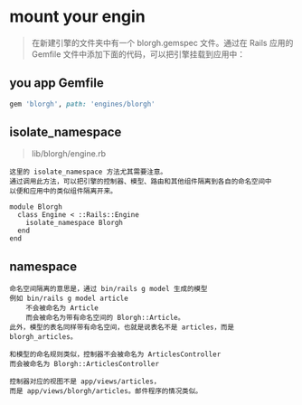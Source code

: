 # mount your engin
> 在新建引擎的文件夹中有一个 blorgh.gemspec 文件。通过在 Rails 应用的 Gemfile 文件中添加下面的代码，可以把引擎挂载到应用中：

## you app Gemfile
```rb
gem 'blorgh', path: 'engines/blorgh'
```

## isolate_namespace
> lib/blorgh/engine.rb

~~~
这里的 isolate_namespace 方法尤其需要注意。
通过调用此方法，可以把引擎的控制器、模型、路由和其他组件隔离到各自的命名空间中
以便和应用中的类似组件隔离开来。
~~~

```rb{3}
module Blorgh
  class Engine < ::Rails::Engine
    isolate_namespace Blorgh
  end
end
```

## namespace
~~~
命名空间隔离的意思是，通过 bin/rails g model 生成的模型
例如 bin/rails g model article
    不会被命名为 Article
    而会被命名为带有命名空间的 Blorgh::Article。
此外，模型的表名同样带有命名空间，也就是说表名不是 articles，而是 blorgh_articles。

和模型的命名规则类似，控制器不会被命名为 ArticlesController
而会被命名为 Blorgh::ArticlesController

控制器对应的视图不是 app/views/articles，
而是 app/views/blorgh/articles。邮件程序的情况类似。
~~~